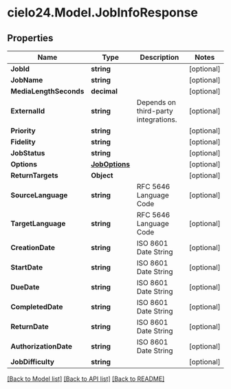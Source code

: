 # cielo24.Model.JobInfoResponse

## Properties

Name | Type | Description | Notes
------------ | ------------- | ------------- | -------------
**JobId** | **string** |  | [optional] 
**JobName** | **string** |  | [optional] 
**MediaLengthSeconds** | **decimal** |  | [optional] 
**ExternalId** | **string** | Depends on third-party integrations. | [optional] 
**Priority** | **string** |  | [optional] 
**Fidelity** | **string** |  | [optional] 
**JobStatus** | **string** |  | [optional] 
**Options** | [**JobOptions**](JobOptions.md) |  | [optional] 
**ReturnTargets** | **Object** |  | [optional] 
**SourceLanguage** | **string** | RFC 5646 Language Code | [optional] 
**TargetLanguage** | **string** | RFC 5646 Language Code | [optional] 
**CreationDate** | **string** | ISO 8601 Date String | [optional] 
**StartDate** | **string** | ISO 8601 Date String | [optional] 
**DueDate** | **string** | ISO 8601 Date String | [optional] 
**CompletedDate** | **string** | ISO 8601 Date String | [optional] 
**ReturnDate** | **string** | ISO 8601 Date String | [optional] 
**AuthorizationDate** | **string** | ISO 8601 Date String | [optional] 
**JobDifficulty** | **string** |  | [optional] 

[[Back to Model list]](../README.md#documentation-for-models) [[Back to API list]](../README.md#documentation-for-api-endpoints) [[Back to README]](../README.md)

